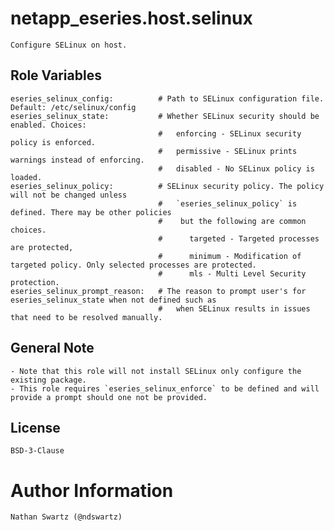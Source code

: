 # netapp_eseries.host.selinux
    Configure SELinux on host.

## Role Variables
    eseries_selinux_config:          # Path to SELinux configuration file. Default: /etc/selinux/config
    eseries_selinux_state:           # Whether SELinux security should be enabled. Choices:
                                     #   enforcing - SELinux security policy is enforced.
                                     #   permissive - SELinux prints warnings instead of enforcing.
                                     #   disabled - No SELinux policy is loaded.
    eseries_selinux_policy:          # SELinux security policy. The policy will not be changed unless
                                     #   `eseries_selinux_policy` is defined. There may be other policies
                                     #    but the following are common choices.
                                     #      targeted - Targeted processes are protected,
                                     #      minimum - Modification of targeted policy. Only selected processes are protected.
                                     #      mls - Multi Level Security protection.
    eseries_selinux_prompt_reason:   # The reason to prompt user's for eseries_selinux_state when not defined such as
                                     #   when SELinux results in issues that need to be resolved manually.

## General Note
    - Note that this role will not install SELinux only configure the existing package.
    - This role requires `eseries_selinux_enforce` to be defined and will provide a prompt should one not be provided.

## License
    BSD-3-Clause

# Author Information
    Nathan Swartz (@ndswartz)
